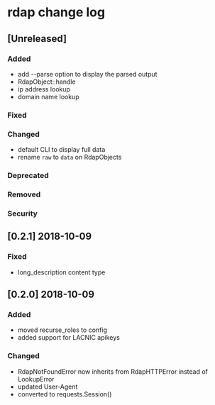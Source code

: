 
# rdap change log

## [Unreleased]
### Added
- add --parse option to display the parsed output
- RdapObject::handle
- ip address lookup
- domain name lookup

### Fixed
### Changed
- default CLI to display full data
- rename `raw` to `data` on RdapObjects

### Deprecated
### Removed
### Security


## [0.2.1] 2018-10-09
### Fixed
- long_description content type


## [0.2.0] 2018-10-09
### Added
- moved recurse_roles to config
- added support for LACNIC apikeys

### Changed
- RdapNotFoundError now inherits from RdapHTTPError instead of LookupError
- updated User-Agent
- converted to requests.Session()
